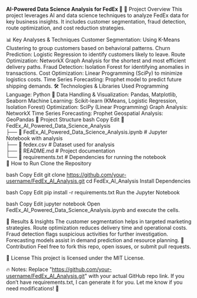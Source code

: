 **AI-Powered Data Science Analysis for FedEx 🚀**
📌 Project Overview
This project leverages AI and data science techniques to analyze FedEx data for key business insights. It includes customer segmentation, fraud detection, route optimization, and cost reduction strategies.

📊 Key Analyses & Techniques
Customer Segmentation: Using K-Means Clustering to group customers based on behavioral patterns.
Churn Prediction: Logistic Regression to identify customers likely to leave.
Route Optimization: NetworkX Graph Analysis for the shortest and most efficient delivery paths.
Fraud Detection: Isolation Forest for identifying anomalies in transactions.
Cost Optimization: Linear Programming (SciPy) to minimize logistics costs.
Time Series Forecasting: Prophet model to predict future shipping demands.
🛠️ Technologies & Libraries Used
Programming Language: Python 🐍
Data Handling & Visualization: Pandas, Matplotlib, Seaborn
Machine Learning: Scikit-learn (KMeans, Logistic Regression, Isolation Forest)
Optimization: SciPy (Linear Programming)
Graph Analysis: NetworkX
Time Series Forecasting: Prophet
Geospatial Analysis: GeoPandas
📁 Project Structure
bash
Copy
Edit
📂 FedEx_AI_Powered_Data_Science_Analysis  
 ├── 📜 FedEx_AI_Powered_Data_Science_Analysis.ipynb  # Jupyter Notebook with analysis  
 ├── 📜 fedex.csv  # Dataset used for analysis  
 ├── 📜 README.md  # Project documentation  
 └── 📜 requirements.txt  # Dependencies for running the notebook  
🚀 How to Run
Clone the Repository

bash
Copy
Edit
git clone https://github.com/your-username/FedEx_AI_Analysis.git
cd FedEx_AI_Analysis
Install Dependencies

bash
Copy
Edit
pip install -r requirements.txt
Run the Jupyter Notebook

bash
Copy
Edit
jupyter notebook
Open FedEx_AI_Powered_Data_Science_Analysis.ipynb and execute the cells.

📌 Results & Insights
The customer segmentation helps in targeted marketing strategies.
Route optimization reduces delivery time and operational costs.
Fraud detection flags suspicious activities for further investigation.
Forecasting models assist in demand prediction and resource planning.
🤝 Contribution
Feel free to fork this repo, open issues, or submit pull requests.

📜 License
This project is licensed under the MIT License.

🔥 Notes:
Replace "https://github.com/your-username/FedEx_AI_Analysis.git" with your actual GitHub repo link.
If you don’t have requirements.txt, I can generate it for you.
Let me know if you need modifications! 🚀
